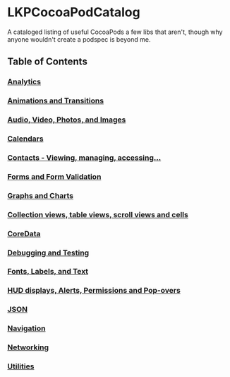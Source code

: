LKPCocoaPodCatalog
==================

A cataloged listing of useful CocoaPods a few libs that aren't, though why anyone wouldn't create a podspec is beyond me.

## Table of Contents

### [Analytics](Analytics.md)

### [Animations and Transitions](AnimationsAndTransitions.md)

### [Audio, Video, Photos, and Images](Images.md)

### [Calendars](Calendar.md)

### [Contacts - Viewing, managing, accessing...](Contacts.md)

### [Forms and Form Validation](Forms.md)

### [Graphs and Charts](GraphsCharts.md)

### [Collection views, table views, scroll views and cells](CollectionsTablesAndCells.md)

### [CoreData](CoreData.md)

### [Debugging and Testing](DebuggingAndTesting.md)

### [Fonts, Labels, and Text](Fonts.md)

### [HUD displays, Alerts, Permissions and Pop-overs](HUDAlertsAndPopovers.md)

### [JSON](JSON.md)

### [Navigation](Navigation.md)

### [Networking](Networking.md)

### [Utilities](Utilities.md)
